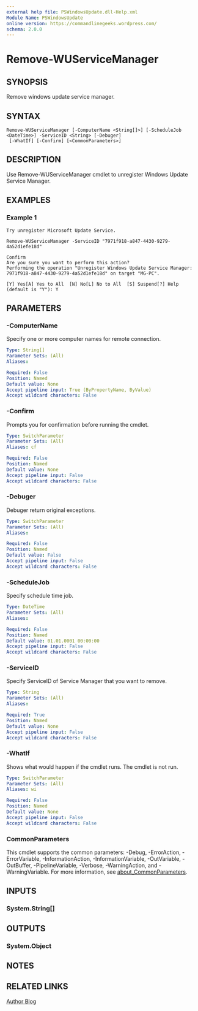 ```yaml
---
external help file: PSWindowsUpdate.dll-Help.xml
Module Name: PSWindowsUpdate
online version: https://commandlinegeeks.wordpress.com/
schema: 2.0.0
---
```


# Remove-WUServiceManager

## SYNOPSIS
Remove windows update service manager.

## SYNTAX

```
Remove-WUServiceManager [-ComputerName <String[]>] [-ScheduleJob <DateTime>] -ServiceID <String> [-Debuger]
 [-WhatIf] [-Confirm] [<CommonParameters>]
```

## DESCRIPTION
Use Remove-WUServiceManager cmdlet to unregister Windows Update Service Manager.

## EXAMPLES

### Example 1
```
Try unregister Microsoft Update Service.

Remove-WUServiceManager -ServiceID "7971f918-a847-4430-9279-4a52d1efe18d"
 
Confirm
Are you sure you want to perform this action?
Performing the operation "Unregister Windows Update Service Manager: 7971f918-a847-4430-9279-4a52d1efe18d" on target "MG-PC".

[Y] Yes[A] Yes to All  [N] No[L] No to All  [S] Suspend[?] Help (default is "Y"): Y
```

## PARAMETERS

### -ComputerName
Specify one or more computer names for remote connection.

```yaml
Type: String[]
Parameter Sets: (All)
Aliases:

Required: False
Position: Named
Default value: None
Accept pipeline input: True (ByPropertyName, ByValue)
Accept wildcard characters: False
```

### -Confirm
Prompts you for confirmation before running the cmdlet.

```yaml
Type: SwitchParameter
Parameter Sets: (All)
Aliases: cf

Required: False
Position: Named
Default value: None
Accept pipeline input: False
Accept wildcard characters: False
```

### -Debuger
Debuger return original exceptions.

```yaml
Type: SwitchParameter
Parameter Sets: (All)
Aliases:

Required: False
Position: Named
Default value: False
Accept pipeline input: False
Accept wildcard characters: False
```

### -ScheduleJob
Specify schedule time job.

```yaml
Type: DateTime
Parameter Sets: (All)
Aliases:

Required: False
Position: Named
Default value: 01.01.0001 00:00:00
Accept pipeline input: False
Accept wildcard characters: False
```

### -ServiceID
Specify ServiceID of Service Manager that you want to remove.

```yaml
Type: String
Parameter Sets: (All)
Aliases:

Required: True
Position: Named
Default value: None
Accept pipeline input: False
Accept wildcard characters: False
```

### -WhatIf
Shows what would happen if the cmdlet runs. The cmdlet is not run.

```yaml
Type: SwitchParameter
Parameter Sets: (All)
Aliases: wi

Required: False
Position: Named
Default value: None
Accept pipeline input: False
Accept wildcard characters: False
```

### CommonParameters
This cmdlet supports the common parameters: -Debug, -ErrorAction, -ErrorVariable, -InformationAction, -InformationVariable, -OutVariable, -OutBuffer, -PipelineVariable, -Verbose, -WarningAction, and -WarningVariable. For more information, see [about_CommonParameters](http://go.microsoft.com/fwlink/?LinkID=113216).

## INPUTS

### System.String[]

## OUTPUTS

### System.Object
## NOTES

## RELATED LINKS

[Author Blog](https://commandlinegeeks.wordpress.com/)

